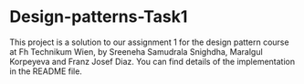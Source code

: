 # Design-patterns-Task1
This project is a solution to our assignment 1 for the design pattern course at Fh Technikum Wien, by Sreeneha Samudrala Snighdha, Maralgul Korpeyeva and Franz Josef Diaz. You can find details of the implementation in the README file.

